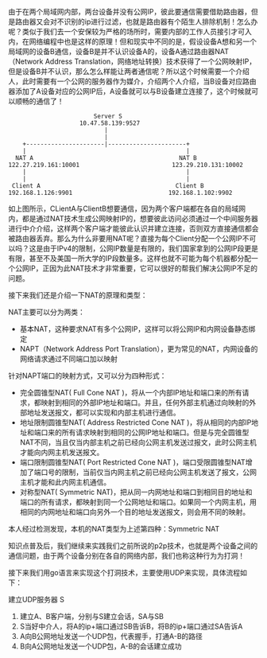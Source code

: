 由于在两个局域网内部，两台设备并没有公网IP，彼此要通信需要借助路由器，但是路由器又会对不识别的ip进行过滤，也就是路由器有个陌生人排除机制！怎么办呢？类似于我们去一个安保较为严格的场所时，需要内部的工作人员接引才可入内，在网络编程中也是这样的原理！但和现实中不同的是，假设设备A想和另一个局域网的设备B通信，设备B是并不认识设备A的，设备A通过路由器NAT（Network Address Translation，网络地址转换）技术获得了一个公网映射IP，但是设备B并不认识，那么怎么样能让两者通信呢？所以这个时候需要一个介绍人，此时需要有一个公网的服务器作为媒介，介绍两个人介绍，当B设备对应路由器添加了A设备对应的公网IP后，A设备就可以与B设备建立连接了，这个时候就可以顺畅的通信了！
```
                        Server S
                    10.47.58.139:9527
                           |
                           |
    +----------------------|----------------------+
    |                                             |
  NAT A                                         NAT B
122.27.219.161:10001                          123.29.210.131:10002
    |                                             |
    |                                             |
 Client A                                      Client B
192.168.1.126:9901                           192.168.1.102:9902
```
如上图所示，CLientA与ClientB想要通信，因为两个客户端都在各自的局域网内，都是通过NAT技术生成公网映射IP的，想要彼此访问必须通过一个中间服务器进行中介介绍，这样两个客户端才能彼此认识并建立连接，否则双方直接通信都会被路由器丢弃。那么为什么非要用NAT呢？直接为每个Client分配一个公网IP不可以吗？这是由于IPv4的限制，公网IP数量是有限的，我们国家拿到的公网IP段更是有限，甚至不及美国一所大学的IP段数量多。这样也就不可能为每个机器都分配一个公网IP，正因为此NAT技术才非常重要，它可以很好的帮我们解决公网IP不足的问题。

接下来我们还是介绍一下NAT的原理和类型：

NAT主要可以分为两类：

+ 基本NAT，这种要求NAT有多个公网IP，这样可以将公网IP和内网设备静态绑定
+ NAPT（Network Address Port Translation），更为常见的NAT，内网设备的网络请求通过不同端口加以映射

针对NAPT端口的映射方式，又可以分为四种形式：

+ 完全圆锥型NAT( Full Cone NAT )，将从一个内部IP地址和端口来的所有请求，都映射到相同的外部IP地址和端口。并且，任何外部主机通过向映射的外部地址发送报文，都可以实现和内部主机进行通信。
+ 地址限制圆锥型NAT( Address Restricted Cone NAT )，将从相同的内部IP地址和端口来的所有请求映射到相同的公网IP地址和端口。但是与完全圆锥型NAT不同，当且仅当内部主机之前已经向公网主机发送过报文，此时公网主机才能向内网主机发送报文。
+ 端口限制圆锥型NAT( Port Restricted Cone NAT )，端口受限圆锥型NAT增加了端口号的限制，当前仅当内网主机之前已经向公网主机发送了报文，公网主机才能和此内网主机通信。
+ 对称型NAT( Symmetric NAT)，把从同一内网地址和端口到相同目的地址和端口的所有请求，都映射到同一个公网地址和端口。如果同一个内网主机，用相同的内网地址和端口向另外一个目的地址发送报文，则会用不同的映射。

本人经过检测发现，本机的NAT类型为上述第四种：Symmetric NAT

知识点普及后，我们继续来实践我们之前所说的p2p技术，也就是两个设备之间的通信问题，由于两个设备分别在各自的网络内部，我们也称这种行为为打洞！

接下来我们用go语言来实现这个打洞技术，主要使用UDP来实现，具体流程如下：

建立UDP服务器 S
1. 建立A、B客户端，分别与S建立会话，SA与SB
2. S当好中介人，将A的ip+端口通过SB告诉B，将B的ip+端口通过SA告诉A
3. A向B公网地址发送一个UDP包，代表握手，打通A-B的路径
4. B向A公网地址发送一个UDP包，A-B的会话建立成功
